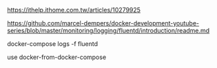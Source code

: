 https://ithelp.ithome.com.tw/articles/10279925

https://github.com/marcel-dempers/docker-development-youtube-series/blob/master/monitoring/logging/fluentd/introduction/readme.md



docker-compose logs -f fluentd 



use docker-from-docker-compose
